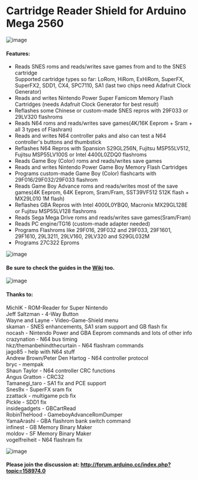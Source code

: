 # Cartridge Reader Shield for Arduino Mega 2560

![image](https://dl.dropboxusercontent.com/s/sfbfcb031cjlo1z/red.jpg?dl=1)   

#### Features:  
- Reads SNES roms and reads/writes save games from and to the SNES cartridge  
  Supported cartridge types so far: LoRom, HiRom, ExHiRom, SuperFX, SuperFX2, SDD1, CX4, SPC7110, SA1 (last two chips need Adafruit Clock Generator)  
- Reads and writes Nintendo Power Super Famicom Memory Flash Cartridges (needs Adafruit Clock Generator for best result)  
- Reflashes some Chinese or custom-made SNES repros with 29F033 or 29LV320 flashroms     
- Reads N64 roms and reads/writes save games(4K/16K Eeprom + Sram + all 3 types of Flashram)   
- Reads and writes N64 controller paks and also can test a N64 controller's buttons and thumbstick   
- Reflashes N64 Repros with Spansion S29GL256N, Fujitsu MSP55LV512, Fujitsu MSP55LV100S or Intel 4400L0ZDQ0 flashroms    
- Reads Game Boy (Color) roms and reads/writes save games   
- Reads and writes Nintendo Power Game Boy Memory Flash Cartridges   
- Programs custom-made Game Boy (Color) flashcarts with 29F016/29F032/29F033 flashrom   
- Reads Game Boy Advance roms and reads/writes most of the save games(4K Eeprom, 64K Eeprom, Sram/Fram, SST39VF512 512K flash + MX29L010 1M flash)  
- Reflashes GBA Repros with Intel 4000L0YBQ0, Macronix MX29GL128E or Fujitsu MSP55LV128 flashroms    
- Reads Sega Mega Drive roms and reads/writes save games(Sram/Fram)    
- Reads PC engine/TG16 (custom-made adapter needed)   
- Programs Flashroms like 29F016, 29F032 and 29F033, 29F1601, 29F1610, 29L3211, 29LV160, 29LV320 and S29GL032M   
- Programs 27C322 Eproms   

![image](https://dl.dropboxusercontent.com/s/nc5lblrrf49sgxb/v17_slots.png?dl=1)   

#### Be sure to check the guides in the [Wiki](https://github.com/sanni/cartreader/wiki) too.

![image](https://dl.dropboxusercontent.com/s/ptswm9c7nhi6pa3/v17_back.png?dl=1)   

#### Thanks to:  
   MichlK - ROM-Reader for Super Nintendo    
   Jeff Saltzman - 4-Way Button    
   Wayne and Layne - Video-Game-Shield menu    
   skaman - SNES enhancements, SA1 sram support and GB flash fix    
   nocash - Nintendo Power and GBA Eeprom commands and lots of other info    
   crazynation - N64 bus timing     
   hkz/themanbehindthecurtain - N64 flashram commands    
   jago85 - help with N64 stuff    
   Andrew Brown/Peter Den Hartog - N64 controller protocol   
   bryc - mempak   
   Shaun Taylor - N64 controller CRC functions   
   Angus Gratton - CRC32   
   Tamanegi_taro - SA1 fix and PCE support   
   Snes9x - SuperFX sram fix    
   zzattack - multigame pcb fix   
   Pickle - SDD1 fix   
   insidegadgets - GBCartRead   
   RobinTheHood - GameboyAdvanceRomDumper   
   YamaArashi - GBA flashrom bank switch command   
   infinest - GB Memory Binary Maker   
   moldov - SF Memory Binary Maker   
   vogelfreiheit - N64 flashram fix    
     
   ![image](https://dl.dropboxusercontent.com/s/t0igdyghvagbrwq/v17_switches.png?dl=1)   

#### Please join the discussion at: http://forum.arduino.cc/index.php?topic=158974.0      

